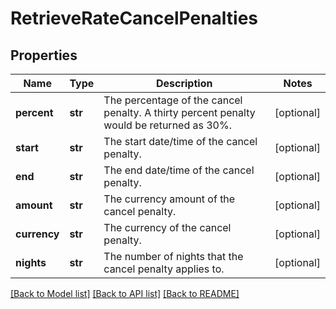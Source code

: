 # RetrieveRateCancelPenalties

## Properties
Name | Type | Description | Notes
------------ | ------------- | ------------- | -------------
**percent** | **str** | The percentage of the cancel penalty. A thirty percent penalty would be returned as 30%. | [optional] 
**start** | **str** | The start date/time of the cancel penalty. | [optional] 
**end** | **str** | The end date/time of the cancel penalty. | [optional] 
**amount** | **str** | The currency amount of the cancel penalty. | [optional] 
**currency** | **str** | The currency of the cancel penalty. | [optional] 
**nights** | **str** | The number of nights that the cancel penalty applies to. | [optional] 

[[Back to Model list]](../README.md#documentation-for-models) [[Back to API list]](../README.md#documentation-for-api-endpoints) [[Back to README]](../README.md)


